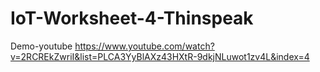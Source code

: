 # IoT-Worksheet-4-Thinspeak
Demo-youtube https://www.youtube.com/watch?v=2RCREkZwriI&list=PLCA3YyBlAXz43HXtR-9dkjNLuwot1zv4L&index=4
